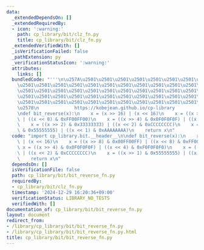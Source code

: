 ```yaml
---
data:
  _extendedDependsOn: []
  _extendedRequiredBy:
  - icon: ':warning:'
    path: cp_library/bit/clz_fn.py
    title: cp_library/bit/clz_fn.py
  _extendedVerifiedWith: []
  _isVerificationFailed: false
  _pathExtension: py
  _verificationStatusIcon: ':warning:'
  attributes:
    links: []
  bundledCode: "'''\n\u257A\u2501\u2501\u2501\u2501\u2501\u2501\u2501\u2501\u2501\u2501\
    \u2501\u2501\u2501\u2501\u2501\u2501\u2501\u2501\u2501\u2501\u2501\u2501\u2501\
    \u2501\u2501\u2501\u2501\u2501\u2501\u2501\u2501\u2501\u2501\u2501\u2501\u2501\
    \u2501\u2501\u2501\u2501\u2501\u2501\u2501\u2501\u2501\u2501\u2501\u2501\u2501\
    \u2501\u2501\u2501\u2501\u2501\u2501\u2501\u2501\u2501\u2501\u2501\u2501\u2501\
    \u2578\n             https://kobejean.github.io/cp-library               \n'''\n\
    \ndef bit_reverse(x):\n    x = (x >> 16) | (x << 16)\n    x = ((x >> 8) & 0x00FF00FF)\
    \ | ((x << 8) & 0xFF00FF00)\n    x = ((x >> 4) & 0x0F0F0F0F) | ((x << 4) & 0xF0F0F0F0)\n\
    \    x = ((x >> 2) & 0x33333333) | ((x << 2) & 0xCCCCCCCC)\n    x = ((x >> 1)\
    \ & 0x55555555) | ((x << 1) & 0xAAAAAAAA)\n    return x\n"
  code: "import cp_library.bit.__header__\n\ndef bit_reverse(x):\n    x = (x >> 16)\
    \ | (x << 16)\n    x = ((x >> 8) & 0x00FF00FF) | ((x << 8) & 0xFF00FF00)\n   \
    \ x = ((x >> 4) & 0x0F0F0F0F) | ((x << 4) & 0xF0F0F0F0)\n    x = ((x >> 2) & 0x33333333)\
    \ | ((x << 2) & 0xCCCCCCCC)\n    x = ((x >> 1) & 0x55555555) | ((x << 1) & 0xAAAAAAAA)\n\
    \    return x\n"
  dependsOn: []
  isVerificationFile: false
  path: cp_library/bit/bit_reverse_fn.py
  requiredBy:
  - cp_library/bit/clz_fn.py
  timestamp: '2024-12-29 16:20:36+09:00'
  verificationStatus: LIBRARY_NO_TESTS
  verifiedWith: []
documentation_of: cp_library/bit/bit_reverse_fn.py
layout: document
redirect_from:
- /library/cp_library/bit/bit_reverse_fn.py
- /library/cp_library/bit/bit_reverse_fn.py.html
title: cp_library/bit/bit_reverse_fn.py
---
```

